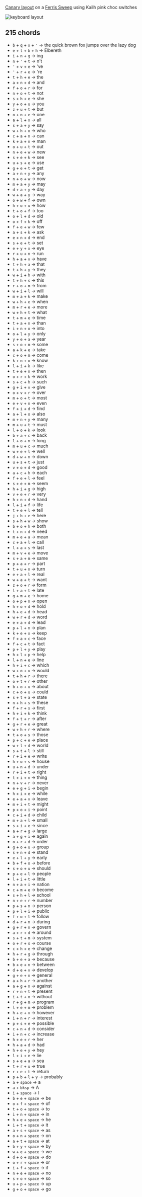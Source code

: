 [Canary layout](https://github.com/Apsu/Canary) on a [Ferris Sweep](https://github.com/davidphilipbarr/Sweep) using Kailh pink choc switches

![keyboard layout](keymap.svg)

## 215 chords

- `b` + `q` + `x` + `'` → the quick brown fox jumps over the lazy dog
- `e` + `l` + `b` + `h` → Elbereth
- `i` + `n` + `g` → <BS>ing
- `n` + `'` + `t` → <BS>n't
- `'` + `v` + `e` → <BS>'ve
- `'` + `r` + `e` → <BS>'re
- `t` + `h` + `e` → the
- `a` + `n` + `d` → and
- `f` + `o` + `r` → for
- `n` + `o` + `t` → not
- `s` + `h` + `e` → she
- `y` + `o` + `u` → you
- `z` + `u` + `t` → but
- `o` + `n` + `e` → one
- `a` + `l` + `x` → all
- `s` + `a` + `y` → say
- `w` + `h` + `o` → who
- `c` + `a` + `n` → can
- `k` + `a` + `n` → man
- `o` + `u` + `t` → out
- `n` + `e` + `w` → new
- `s` + `e` + `k` → see
- `u` + `s` + `e` → use
- `g` + `e` + `t` → get
- `a` + `n` + `y` → any
- `n` + `o` + `w` → now
- `m` + `a` + `y` → may
- `d` + `a` + `y` → day
- `w` + `a` + `y` → way
- `o` + `w` + `f` → own
- `h` + `o` + `u` → how
- `t` + `o` + `f` → too
- `o` + `l` + `d` → old
- `o` + `f` + `k` → off
- `f` + `e` + `w` → few
- `a` + `s` + `k` → ask
- `e` + `n` + `d` → end
- `s` + `e` + `t` → set
- `e` + `y` + `x` → eye
- `r` + `u` + `n` → run
- `h` + `a` + `v` → have
- `t` + `h` + `a` → that
- `t` + `h` + `y` → they
- `w` + `i` + `h` → with
- `t` + `h` + `s` → this
- `r` + `o` + `m` → from
- `w` + `i` + `l` → will
- `m` + `a` + `k` → make
- `w` + `h` + `e` → when
- `m` + `r` + `e` → more
- `w` + `h` + `t` → what
- `t` + `m` + `e` → time
- `t` + `a` + `n` → than
- `i` + `n` + `o` → into
- `o` + `l` + `y` → only
- `y` + `e` + `a` → year
- `s` + `o` + `m` → some
- `a` + `k` + `e` → take
- `c` + `o` + `m` → come
- `k` + `n` + `o` → know
- `l` + `i` + `k` → like
- `t` + `e` + `n` → then
- `o` + `r` + `k` → work
- `s` + `c` + `h` → such
- `g` + `i` + `v` → give
- `o` + `v` + `r` → over
- `m` + `o` + `t` → most
- `e` + `v` + `n` → even
- `f` + `i` + `d` → find
- `a` + `l` + `o` → also
- `m` + `n` + `y` → many
- `m` + `u` + `t` → must
- `l` + `o` + `k` → look
- `b` + `a` + `c` → back
- `l` + `o` + `n` → long
- `m` + `u` + `c` → much
- `w` + `e` + `l` → well
- `d` + `w` + `n` → down
- `u` + `s` + `t` → just
- `v` + `o` + `d` → good
- `a` + `c` + `h` → each
- `f` + `e` + `l` → feel
- `s` + `e` + `m` → seem
- `h` + `i` + `g` → high
- `v` + `e` + `r` → very
- `h` + `n` + `d` → hand
- `l` + `i` + `f` → life
- `t` + `e` + `l` → tell
- `j` + `h` + `e` → here
- `s` + `h` + `w` → show
- `b` + `o` + `h` → both
- `t` + `n` + `d` → need
- `m` + `e` + `a` → mean
- `c` + `a` + `l` → call
- `l` + `a` + `s` → last
- `m` + `v` + `e` → move
- `s` + `a` + `m` → same
- `p` + `a` + `r` → part
- `t` + `u` + `n` → turn
- `e` + `a` + `l` → real
- `w` + `a` + `t` → want
- `z` + `o` + `r` → form
- `l` + `a` + `t` → late
- `g` + `m` + `e` → home
- `o` + `p` + `n` → open
- `h` + `o` + `d` → hold
- `h` + `e` + `d` → head
- `w` + `r` + `d` → word
- `e` + `a` + `d` → lead
- `p` + `l` + `n` → plan
- `k` + `e` + `x` → keep
- `f` + `a` + `c` → face
- `f` + `c` + `t` → fact
- `p` + `l` + `y` → play
- `h` + `l` + `p` → help
- `l` + `n` + `e` → line
- `h` + `i` + `c` → which
- `w` + `o` + `u` → would
- `t` + `h` + `r` → there
- `o` + `t` + `r` → other
- `b` + `o` + `u` → about
- `c` + `o` + `u` → could
- `s` + `t` + `a` → state
- `n` + `h` + `s` → these
- `f` + `r` + `s` → first
- `h` + `i` + `k` → think
- `f` + `t` + `r` → after
- `g` + `r` + `e` → great
- `w` + `h` + `r` → where
- `t` + `o` + `s` → those
- `p` + `c` + `e` → place
- `w` + `l` + `d` → world
- `s` + `t` + `l` → still
- `r` + `i` + `e` → write
- `h` + `o` + `s` → house
- `u` + `n` + `d` → under
- `r` + `i` + `t` → right
- `t` + `i` + `n` → thing
- `n` + `v` + `r` → never
- `e` + `g` + `i` → begin
- `h` + `i` + `e` → while
- `e` + `a` + `v` → leave
- `m` + `i` + `t` → might
- `p` + `o` + `i` → point
- `c` + `i` + `d` → child
- `m` + `a` + `l` → small
- `s` + `i` + `e` → since
- `a` + `r` + `g` → large
- `a` + `g` + `i` → again
- `o` + `r` + `d` → order
- `g` + `o` + `u` → group
- `s` + `n` + `d` → stand
- `e` + `l` + `y` → early
- `b` + `f` + `o` → before
- `s` + `o` + `u` → should
- `p` + `e` + `l` → people
- `l` + `i` + `t` → little
- `n` + `a` + `i` → nation
- `c` + `m` + `e` → become
- `s` + `h` + `l` → school
- `n` + `e` + `r` → number
- `p` + `s` + `n` → person
- `p` + `l` + `i` → public
- `f` + `o` + `l` → follow
- `d` + `r` + `n` → during
- `g` + `r` + `n` → govern
- `a` + `r` + `d` → around
- `s` + `t` + `m` → system
- `o` + `r` + `s` → course
- `c` + `h` + `e` → change
- `h` + `r` + `g` → through
- `b` + `e` + `a` → because
- `b` + `e` + `n` → between
- `d` + `e` + `v` → develop
- `g` + `e` + `n` → general
- `a` + `h` + `r` → another
- `a` + `g` + `n` → against
- `r` + `n` + `t` → present
- `i` + `t` + `o` → without
- `r` + `g` + `m` → program
- `l` + `e` + `m` → problem
- `h` + `e` + `v` → however
- `i` + `n` + `r` → interest
- `p` + `s` + `e` → possible
- `c` + `n` + `d` → consider
- `i` + `n` + `c` → increase
- `h` + `e` + `r` → her
- `h` + `a` + `d` → had
- `h` + `e` + `y` → hey
- `l` + `i` + `e` → lie
- `s` + `e` + `a` → sea
- `t` + `r` + `u` → true
- `r` + `e` + `t` → return
- `p` + `b` + `l` + `y` → probably
- `a` + `space` → a
- `a` + `bksp` → A
- `i` + `space` → I
- `b` + `e` + `space` → be
- `o` + `f` + `space` → of
- `t` + `o` + `space` → to
- `i` + `n` + `space` → in
- `h` + `e` + `space` → he
- `i` + `t` + `space` → it
- `a` + `s` + `space` → as
- `o` + `n` + `space` → on
- `a` + `t` + `space` → at
- `b` + `y` + `space` → by
- `w` + `e` + `space` → we
- `d` + `o` + `space` → do
- `o` + `r` + `space` → or
- `i` + `f` + `space` → if
- `n` + `e` + `space` → no
- `s` + `o` + `space` → so
- `u` + `p` + `space` → up
- `g` + `o` + `space` → go
